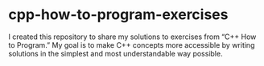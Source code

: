 # cpp-how-to-program-exercises
I created this repository to share my solutions to exercises from “C++ How to Program.” My goal is to make C++ concepts more accessible by writing solutions in the simplest and most understandable way possible.
